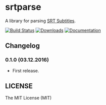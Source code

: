 # srtparse

A library for parsing [SRT Subtitles][1].

[![Build Status](https://img.shields.io/travis/Kilte/srtparse.svg?style=flat-square)](https://travis-ci.org/Kilte/srtparse)
[![Downloads](https://img.shields.io/crates/d/srtparse.svg?style=flat-square)](https://crates.io/crates/srtparse/)
[![Documentation](https://img.shields.io/badge/docs-latest-yellowgreen.svg?style=flat-square)](https://docs.rs/srtparse)

## Changelog

### 0.1.0 (03.12.2016)

- First release.

## LICENSE

The MIT License (MIT)

[1]: https://matroska.org/technical/specs/subtitles/srt.html
